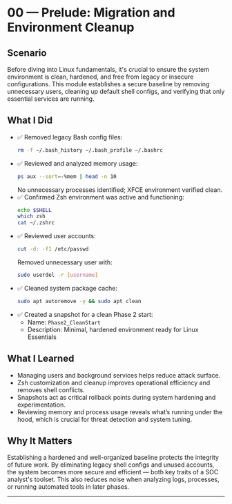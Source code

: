 # 00 — Prelude: Migration and Environment Cleanup

## Scenario
Before diving into Linux fundamentals, it's crucial to ensure the system environment is clean, hardened, and free from legacy or insecure configurations. This module establishes a secure baseline by removing unnecessary users, cleaning up default shell configs, and verifying that only essential services are running.

## What I Did
- ✅ Removed legacy Bash config files:
  ```bash
  rm -f ~/.bash_history ~/.bash_profile ~/.bashrc
  ```
- ✅ Reviewed and analyzed memory usage:
  ```bash
  ps aux --sort=-%mem | head -n 10
  ```
  No unnecessary processes identified; XFCE environment verified clean.
- ✅ Confirmed Zsh environment was active and functioning:
  ```bash
  echo $SHELL
  which zsh
  cat ~/.zshrc
  ```
- ✅ Reviewed user accounts:
  ```bash
  cut -d: -f1 /etc/passwd
  ```
  Removed unnecessary user with:
  ```bash
  sudo userdel -r [username]
  ```
- ✅ Cleaned system package cache:
  ```bash
  sudo apt autoremove -y && sudo apt clean
  ```
- ✅ Created a snapshot for a clean Phase 2 start:
  - Name: `Phase2_CleanStart`
  - Description: Minimal, hardened environment ready for Linux Essentials

## What I Learned
- Managing users and background services helps reduce attack surface.
- Zsh customization and cleanup improves operational efficiency and removes shell conflicts.
- Snapshots act as critical rollback points during system hardening and experimentation.
- Reviewing memory and process usage reveals what’s running under the hood, which is crucial for threat detection and system tuning.

## Why It Matters
Establishing a hardened and well-organized baseline protects the integrity of future work. By eliminating legacy shell configs and unused accounts, the system becomes more secure and efficient — both key traits of a SOC analyst's toolset. This also reduces noise when analyzing logs, processes, or running automated tools in later phases.

---

